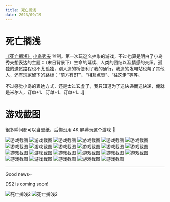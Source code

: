 ```yaml
---
title: 死亡搁浅
date: 2023/09/19
---
```


# 死亡搁浅

[《死亡搁浅》](https://www.kojimaproductions.jp/zh-hans/death-stranding-pc) [小岛秀夫](https://www.kojimaproductions.jp/zh-hans) 监制。第一次玩这么抽象的游戏，不过也算是明白了小岛秀夫想表达的主题：（末日背景下）生命的延续、人类的团结以及情感的交织。孤独的送货路程也不太孤独，别人造的桥便利了我的通行，我造的发电站也帮了其他人，还有玩家留下的路标：“前方有BT”、“相互点赞”、“往这走”等等。

不过感觉小岛的表达方式，还是太过玄虚了，我只知道为了送快递而送快递，俺就是米尔人，订单+1、订单+1、订单+1....🚚

# 游戏截图

很多瞬间都可以当壁纸，后悔没用 4K 屏幕玩这个游戏 🥺

![游戏截图](/imgs/2023/death-stranded/1-1.jpg)
![游戏截图](/imgs/2023/death-stranded/1-2.jpg)
![游戏截图](/imgs/2023/death-stranded/1-3.jpg)
![游戏截图](/imgs/2023/death-stranded/2.jpg)
![游戏截图](/imgs/2023/death-stranded/3.jpg)
![游戏截图](/imgs/2023/death-stranded/4.jpg)
![游戏截图](/imgs/2023/death-stranded/5.jpg)
![游戏截图](/imgs/2023/death-stranded/6.jpg)
![游戏截图](/imgs/2023/death-stranded/7.jpg)
![游戏截图](/imgs/2023/death-stranded/8.jpg)
![游戏截图](/imgs/2023/death-stranded/8-1.jpg)
![游戏截图](/imgs/2023/death-stranded/8-2.jpg)
![游戏截图](/imgs/2023/death-stranded/9.jpg)
![游戏截图](/imgs/2023/death-stranded/10.jpg)
![游戏截图](/imgs/2023/death-stranded/11.jpeg)
![游戏截图](/imgs/2023/death-stranded/12.jpg)
![游戏截图](/imgs/2023/death-stranded/13.jpg)
![游戏截图](/imgs/2023/death-stranded/14.jpg)
![游戏截图](/imgs/2023/death-stranded/15.jpg)
![游戏截图](/imgs/2023/death-stranded/16.jpg)
![游戏截图](/imgs/2023/death-stranded/16-1.jpg)
![游戏截图](/imgs/2023/death-stranded/17.jpg)
![游戏截图](/imgs/2023/death-stranded/18.jpg)

***

Good news~

DS2 is coming soon!

![死亡搁浅2](/imgs/2023/death-stranded/ds2-1.jpg)
![死亡搁浅2](/imgs/2023/death-stranded/ds2-2.jpg)